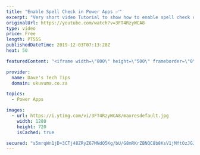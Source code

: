 ```yaml
---
title: "Enable Spell Check in Power Apps ✅"
excerpt: "Very short video Tutorial to show how to enable spell check on Text Input Controls for both single and multi line modes in Microsoft Power Apps"
originalUrl: https://youtube.com/watch?v=3FT4RzyWCA8
type: video
price: Free
length: PT55S
publishedDateTime: 2019-12-03T07:13:28Z
heat: 50

featuredContent: "<iframe width=\"800\" height=\"500\" frameborder=\"0\" src=\"https://www.youtube.com/embed/3FT4RzyWCA8\" allow=\"accelerometer; autoplay; encrypted-media; gyroscope; picture-in-picture\" allowfullscreen></iframe>"

provider:
  name: Dave's Tech Tips
  domain: ukuvuma.co.za

topics:
  - Power Apps

images:
  - url: https://i.ytimg.com/vi/3FT4RzyWCA8/maxresdefault.jpg
    width: 1280
    height: 720
    isCached: true

secured: "s5mrqWn1jD+3CTj48ZRyZ67MNdQ5Kg/bU/G8mRKrZBNQC8b8KsV1jMftOzJGJ4I83TsmM88gOROlj7ZAhUEHRJA2D7migz/04pAT6cNl1qDGdEdFaJoJRF1NIxDKWPSAmYlN6p5HiPFDGyaPnkldUt7Qk4wtKYIBSVV3FjrOnP94mNEOs3JX9GSYBbnqRJjHGap2fBYhXVJ6CDbFyNYE9ZHGD5kyjs8SC/BzJwRR13CY/C/ZZOkw3IQngdshfoKUNR39HgIBiiGFyy6pjL0etvtSIBXju6529xpG08s2CUAZBClT9RBOLt2P/jM3L+FmMmE/8nE/J7vTAvvdof0UaaCzqMkZ57RfJ8oRS1jTG9zYsER2gIklPcA+C60QVpFLa6FyLqZp8XMD1D6cgZQE5dDuY/+UMD8WrAG2ZIq1Bg8=;ocozyAK8w5cZ/+M5ndZlsg=="
---
```



